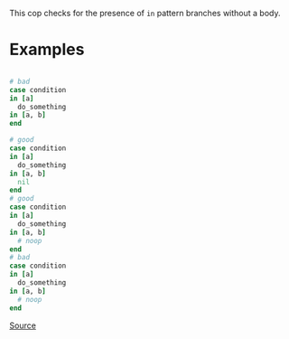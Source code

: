 
This cop checks for the presence of `in` pattern branches without a body.

# Examples

```ruby

# bad
case condition
in [a]
  do_something
in [a, b]
end

# good
case condition
in [a]
  do_something
in [a, b]
  nil
end
# good
case condition
in [a]
  do_something
in [a, b]
  # noop
end
# bad
case condition
in [a]
  do_something
in [a, b]
  # noop
end
```

[Source](http://www.rubydoc.info/gems/rubocop/RuboCop/Cop/Lint/EmptyInPattern)